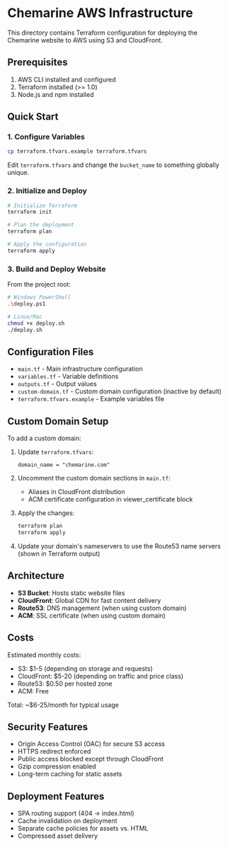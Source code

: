 # Chemarine AWS Infrastructure

This directory contains Terraform configuration for deploying the Chemarine website to AWS using S3 and CloudFront.

## Prerequisites

1. AWS CLI installed and configured
2. Terraform installed (>= 1.0)
3. Node.js and npm installed

## Quick Start

### 1. Configure Variables

```bash
cp terraform.tfvars.example terraform.tfvars
```

Edit `terraform.tfvars` and change the `bucket_name` to something globally unique.

### 2. Initialize and Deploy

```bash
# Initialize Terraform
terraform init

# Plan the deployment
terraform plan

# Apply the configuration
terraform apply
```

### 3. Build and Deploy Website

From the project root:

```bash
# Windows PowerShell
.\deploy.ps1

# Linux/Mac
chmod +x deploy.sh
./deploy.sh
```

## Configuration Files

- `main.tf` - Main infrastructure configuration
- `variables.tf` - Variable definitions
- `outputs.tf` - Output values
- `custom-domain.tf` - Custom domain configuration (inactive by default)
- `terraform.tfvars.example` - Example variables file

## Custom Domain Setup

To add a custom domain:

1. Update `terraform.tfvars`:

   ```hcl
   domain_name = "chemarine.com"
   ```

2. Uncomment the custom domain sections in `main.tf`:

   - Aliases in CloudFront distribution
   - ACM certificate configuration in viewer_certificate block

3. Apply the changes:

   ```bash
   terraform plan
   terraform apply
   ```

4. Update your domain's nameservers to use the Route53 name servers (shown in Terraform output)

## Architecture

- **S3 Bucket**: Hosts static website files
- **CloudFront**: Global CDN for fast content delivery
- **Route53**: DNS management (when using custom domain)
- **ACM**: SSL certificate (when using custom domain)

## Costs

Estimated monthly costs:

- S3: $1-5 (depending on storage and requests)
- CloudFront: $5-20 (depending on traffic and price class)
- Route53: $0.50 per hosted zone
- ACM: Free

Total: ~$6-25/month for typical usage

## Security Features

- Origin Access Control (OAC) for secure S3 access
- HTTPS redirect enforced
- Public access blocked except through CloudFront
- Gzip compression enabled
- Long-term caching for static assets

## Deployment Features

- SPA routing support (404 → index.html)
- Cache invalidation on deployment
- Separate cache policies for assets vs. HTML
- Compressed asset delivery
